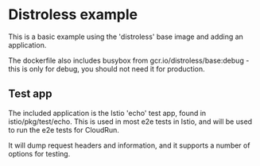 # Distroless example

This is a basic example using the 'distroless' base image and adding an application. 

The dockerfile also includes busybox from gcr.io/distroless/base:debug - this is only for debug, you should not 
need it for production.

## Test app

The included application is the Istio 'echo' test app, found in istio/pkg/test/echo. This is used in most e2e tests 
in Istio, and will be used to run the e2e tests for CloudRun. 

It will dump request headers and information, and it supports a number of options for testing. 
